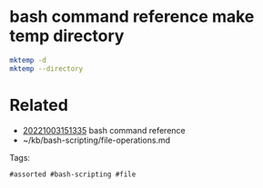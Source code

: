 # bash command reference make temp directory
```bash
mktemp -d
mktemp --directory
```

# Related

- [20221003151335](/zet/20221003151335/README.md) bash command reference
- ~/kb/bash-scripting/file-operations.md

Tags:

    #assorted #bash-scripting #file
